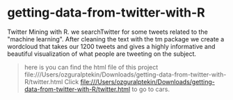 # getting-data-from-twitter-with-R
Twitter Mining with R. we searchTwitter for some tweets related to the "machine learning". After cleaning the text with the tm package we create a wordcloud that takes our 1200 tweets and gives a highly informative and beautiful visualization of what people are tweeting on the subject.

>here is you can find the html file of this project file:///Users/ozguralptekin/Downloads/getting-data-from-twitter-with-R/twitter.html
Click <a href="cars.html">file:///Users/ozguralptekin/Downloads/getting-data-from-twitter-with-R/twitter.html</a> to go to cars.
